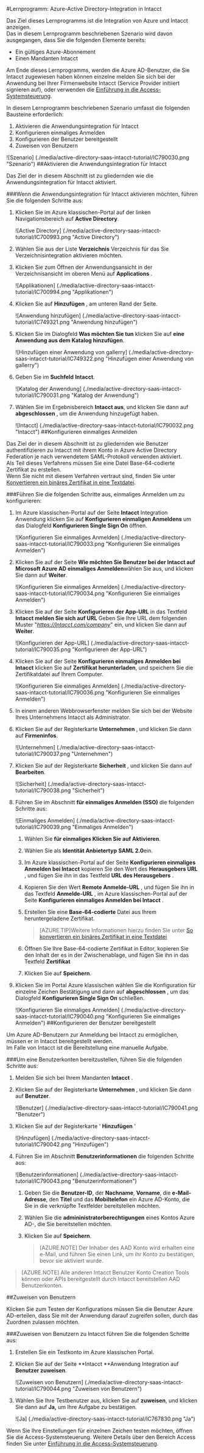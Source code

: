 <properties 
    pageTitle="Lernprogramm: Azure-Active Directory-Integration in Intacct | Microsoft Azure" 
    description="Informationen Sie zur Verwendung von Intacct mit Azure Active Directory einmaliges Anmelden, automatisierte Bereitstellung und mehr aktivieren!" 
    services="active-directory" 
    authors="jeevansd"  
    documentationCenter="na" 
    manager="femila"/>
<tags 
    ms.service="active-directory" 
    ms.devlang="na" 
    ms.topic="article" 
    ms.tgt_pltfrm="na" 
    ms.workload="identity" 
    ms.date="09/29/2016" 
    ms.author="jeedes" />

#<a name="tutorial-azure-active-directory-integration-with-intacct"></a>Lernprogramm: Azure-Active Directory-Integration in Intacct
  
Das Ziel dieses Lernprogramms ist die Integration von Azure und Intacct anzeigen.  
Das in diesem Lernprogramm beschriebenen Szenario wird davon ausgegangen, dass Sie die folgenden Elemente bereits:

-   Ein gültiges Azure-Abonnement
-   Einen Mandanten Intacct
  
Am Ende dieses Lernprogramms, werden die Azure AD-Benutzer, die Sie Intacct zugewiesen haben können einzelne melden Sie sich bei der Anwendung bei Ihrer Firmenwebsite Intacct (Service Provider initiiert signieren auf), oder verwenden die [Einführung in die Access-Systemsteuerung](active-directory-saas-access-panel-introduction.md).
  
In diesem Lernprogramm beschriebenen Szenario umfasst die folgenden Bausteine erforderlich:

1.  Aktivieren die Anwendungsintegration für Intacct
2.  Konfigurieren einmaliges Anmelden
3.  Konfigurieren der Benutzer bereitgestellt
4.  Zuweisen von Benutzern

![Szenario] (./media/active-directory-saas-intacct-tutorial/IC790030.png "Szenario")
##<a name="enabling-the-application-integration-for-intacct"></a>Aktivieren die Anwendungsintegration für Intacct
  
Das Ziel der in diesem Abschnitt ist zu gliedernden wie die Anwendungsintegration für Intacct aktiviert.

###<a name="to-enable-the-application-integration-for-intacct-perform-the-following-steps"></a>Wenn die Anwendungsintegration für Intacct aktivieren möchten, führen Sie die folgenden Schritte aus:

1.  Klicken Sie im Azure klassischen-Portal auf der linken Navigationsbereich auf **Active Directory**.

    ![Active Directory] (./media/active-directory-saas-intacct-tutorial/IC700993.png "Active Directory")

2.  Wählen Sie aus der Liste **Verzeichnis** Verzeichnis für das Sie Verzeichnisintegration aktivieren möchten.

3.  Klicken Sie zum Öffnen der Anwendungsansicht in der Verzeichnisansicht im oberen Menü auf **Applications** .

    ![Applikationen] (./media/active-directory-saas-intacct-tutorial/IC700994.png "Applikationen")

4.  Klicken Sie auf **Hinzufügen** , am unteren Rand der Seite.

    ![Anwendung hinzufügen] (./media/active-directory-saas-intacct-tutorial/IC749321.png "Anwendung hinzufügen")

5.  Klicken Sie im Dialogfeld **Was möchten Sie tun** klicken Sie auf **eine Anwendung aus dem Katalog hinzufügen**.

    ![Hinzufügen einer Anwendung von gallerry] (./media/active-directory-saas-intacct-tutorial/IC749322.png "Hinzufügen einer Anwendung von gallerry")

6.  Geben Sie im **Suchfeld** **Intacct**.

    ![Katalog der Anwendung] (./media/active-directory-saas-intacct-tutorial/IC790031.png "Katalog der Anwendung")

7.  Wählen Sie im Ergebnisbereich **Intacct aus**, und klicken Sie dann auf **abgeschlossen** , um die Anwendung hinzugefügt haben.

    ![Intacct] (./media/active-directory-saas-intacct-tutorial/IC790032.png "Intacct")
##<a name="configuring-single-sign-on"></a>Konfigurieren einmaliges Anmelden
  
Das Ziel der in diesem Abschnitt ist zu gliedernden wie Benutzer authentifizieren zu Intacct mit ihrem Konto in Azure Active Directory Federation je nach verwendetem SAML-Protokoll verwenden aktiviert.  
Als Teil dieses Verfahrens müssen Sie eine Datei Base-64-codierte Zertifikat zu erstellen.  
Wenn Sie nicht mit diesem Verfahren vertraut sind, finden Sie unter [Konvertieren ein binäres Zertifikat in eine Textdatei](http://youtu.be/PlgrzUZ-Y1o).

###<a name="to-configure-single-sign-on-perform-the-following-steps"></a>Führen Sie die folgenden Schritte aus, einmaliges Anmelden um zu konfigurieren:

1.  Im Azure klassischen-Portal auf der Seite **Intacct** Integration Anwendung klicken Sie auf **Konfigurieren einmaligen Anmeldens** um das Dialogfeld **Konfigurieren Single Sign On** öffnen.

    ![Konfigurieren Sie einmaliges Anmelden] (./media/active-directory-saas-intacct-tutorial/IC790033.png "Konfigurieren Sie einmaliges Anmelden")

2.  Klicken Sie auf der Seite **Wie möchten Sie Benutzer bei der Intacct auf** **Microsoft Azure AD einmaliges Anmelden**wählen Sie aus, und klicken Sie dann auf **Weiter**.

    ![Konfigurieren Sie einmaliges Anmelden] (./media/active-directory-saas-intacct-tutorial/IC790034.png "Konfigurieren Sie einmaliges Anmelden")

3.  Klicken Sie auf der Seite **Konfigurieren der App-URL** in das Textfeld **Intacct melden Sie sich auf URL** Geben Sie Ihre URL dem folgenden Muster "*https://Intacct.com/company*" ein, und klicken Sie dann auf **Weiter**.

    ![Konfigurieren der App-URL] (./media/active-directory-saas-intacct-tutorial/IC790035.png "Konfigurieren der App-URL")

4.  Klicken Sie auf der Seite **Konfigurieren einmaliges Anmelden bei Intacct** klicken Sie auf **Zertifikat herunterladen**, und speichern Sie die Zertifikatdatei auf Ihrem Computer.

    ![Konfigurieren Sie einmaliges Anmelden] (./media/active-directory-saas-intacct-tutorial/IC790036.png "Konfigurieren Sie einmaliges Anmelden")

5.  In einem anderen Webbrowserfenster melden Sie sich bei der Website Ihres Unternehmens Intacct als Administrator.

6.  Klicken Sie auf der Registerkarte **Unternehmen** , und klicken Sie dann auf **Firmeninfos**.

    ![Unternehmen] (./media/active-directory-saas-intacct-tutorial/IC790037.png "Unternehmen")

7.  Klicken Sie auf der Registerkarte **Sicherheit** , und klicken Sie dann auf **Bearbeiten**.

    ![Sicherheit] (./media/active-directory-saas-intacct-tutorial/IC790038.png "Sicherheit")

8.  Führen Sie im Abschnitt **für einmaliges Anmelden (SSO)** die folgenden Schritte aus:

    ![Einmaliges Anmelden] (./media/active-directory-saas-intacct-tutorial/IC790039.png "Einmaliges Anmelden")

    1.  Wählen Sie **für einmaliges Klicken Sie auf Aktivieren**.
    2.  Wählen Sie als **Identität Anbietertyp** **SAML 2.0**ein.
    3.  Im Azure klassischen-Portal auf der Seite **Konfigurieren einmaliges Anmelden bei Intacct** kopieren Sie den Wert des **Herausgebers URL** , und fügen Sie ihn in das Textfeld **URL des Herausgebers** .
    4.  Kopieren Sie den Wert **Remote Anmelde-URL** , und fügen Sie ihn in das Textfeld **Anmelde-URL** , im Azure klassischen-Portal auf der Seite **Konfigurieren einmaliges Anmelden bei Intacct** .
    5.  Erstellen Sie eine **Base-64-codierte** Datei aus Ihrem heruntergeladene Zertifikat.
        
        >[AZURE.TIP]Weitere Informationen hierzu finden Sie unter [So konvertieren ein binäres Zertifikat in eine Textdatei](http://youtu.be/PlgrzUZ-Y1o)

    6.  Öffnen Sie Ihre Base-64-codierte Zertifikat in Editor, kopieren Sie den Inhalt der es in der Zwischenablage, und fügen Sie ihn in das Textfeld **Zertifikat**
    7.  Klicken Sie auf **Speichern**.

9.  Klicken Sie im Portal Azure klassischen wählen Sie die Konfiguration für einzelne Zeichen Bestätigung und dann auf **abgeschlossen** , um das Dialogfeld **Konfigurieren Single Sign On** schließen.

    ![Konfigurieren Sie einmaliges Anmelden] (./media/active-directory-saas-intacct-tutorial/IC790040.png "Konfigurieren Sie einmaliges Anmelden")
##<a name="configuring-user-provisioning"></a>Konfigurieren der Benutzer bereitgestellt
  
Um Azure AD-Benutzern zur Anmeldung bei Intacct zu ermöglichen, müssen er in Intacct bereitgestellt werden.  
Im Falle von Intacct ist die Bereitstellung eine manuelle Aufgabe.

###<a name="to-provision-a-user-accounts-perform-the-following-steps"></a>Um eine Benutzerkonten bereitzustellen, führen Sie die folgenden Schritte aus:

1.  Melden Sie sich bei Ihrem Mandanten **Intacct** .

2.  Klicken Sie auf der Registerkarte **Unternehmen** , und klicken Sie dann auf **Benutzer**.

    ![Benutzer] (./media/active-directory-saas-intacct-tutorial/IC790041.png "Benutzer")

3.  Klicken Sie auf der Registerkarte ' **Hinzufügen** '

    ![Hinzufügen] (./media/active-directory-saas-intacct-tutorial/IC790042.png "Hinzufügen")

4.  Führen Sie im Abschnitt **Benutzerinformationen** die folgenden Schritte aus:

    ![Benutzerinformationen] (./media/active-directory-saas-intacct-tutorial/IC790043.png "Benutzerinformationen")

    1.  Geben Sie die **Benutzer-ID**, der **Nachname**, **Vorname**, die **e-Mail-Adresse**, den **Titel** und das **Mobiltelefon** ein Azure AD-Konto, die Sie in die verknüpfte Textfelder bereitstellen möchten.
    2.  Wählen Sie die **admininistratorberechtigungen** eines Kontos Azure AD-, die Sie bereitstellen möchten.
    3.  Klicken Sie auf **Speichern**.
        
        >[AZURE.NOTE] Der Inhaber des AAD Konto wird erhalten eine e-Mail, und führen Sie einen Link, um ihr Konto zu bestätigen, bevor sie aktiviert wurde.

>[AZURE.NOTE] Alle anderen Intacct Benutzer Konto Creation Tools können oder APIs bereitgestellt durch Intacct bereitstellen AAD Benutzerkonten.

##<a name="assigning-users"></a>Zuweisen von Benutzern
  
Klicken Sie zum Testen der Konfigurations müssen Sie die Benutzer Azure AD-erteilen, dass Sie mit der Anwendung darauf zugreifen sollen, durch das Zuordnen zulassen möchten.

###<a name="to-assign-users-to-intacct-perform-the-following-steps"></a>Zuweisen von Benutzern zu Intacct führen Sie die folgenden Schritte aus:

1.  Erstellen Sie ein Testkonto im Azure klassischen Portal.

2.  Klicken Sie auf der Seite **Intacct **Anwendung Integration auf **Benutzer zuweisen**.

    ![Zuweisen von Benutzern] (./media/active-directory-saas-intacct-tutorial/IC790044.png "Zuweisen von Benutzern")

3.  Wählen Sie Ihre Testbenutzer aus, klicken Sie auf **zuweisen**, und klicken Sie dann auf **Ja,** um Ihre Aufgabe zu bestätigen.

    ![Ja] (./media/active-directory-saas-intacct-tutorial/IC767830.png "Ja")
  
Wenn Sie Ihre Einstellungen für einzelnen Zeichen testen möchten, öffnen Sie die Access-Systemsteuerung. Weitere Details über den Bereich Access finden Sie unter [Einführung in die Access-Systemsteuerung](active-directory-saas-access-panel-introduction.md).